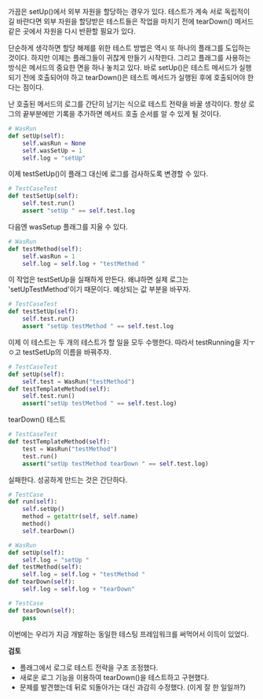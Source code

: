 가끔은 setUp()에서 외부 자원을 할당하는 경우가 있다.
테스트가 계속 서로 독립적이길 바란다면 외부 자원을 할당받은 테스트들은 작업을 마치기 전에 tearDown() 메서드 같은 곳에서 자원을 다시 반환할 필요가 있다.

단순하게 생각하면 할당 해제를 위한 테스트 방법은 역시 또 하나의 플래그를 도입하는 것이다.
하지만 이제는 플래그들이 귀찮게 만들기 시작한다.
그리고 플래그를 사용하는 방식은 메서드의 중요한 면을 하나 놓치고 있다.
바로 setUp()은 테스트 메서드가 실행되기 전에 호출되어야 하고 tearDown()은 테스트 메서드가 실행된 후에 호출되어야 한다는 점이다.

난 호출된 메서드의 로그를 간단히 남기는 식으로 테스트 전략을 바꿀 생각이다.
항상 로그의 끝부분에만 기록을 추가하면 메서드 호출 순서를 알 수 있게 될 것이다.
```python
# WasRun
def setUp(self):
    self.wasRun = None
    self.wasSetUp = 1
    self.log = "setUp"
```
이제 testSetUp()이 플래그 대신에 로그를 검사하도록 변경할 수 있다.
```python
# TestCaseTest
def testSetUp(self):
    self.test.run()
    assert "setUp " == self.test.log
```
다음엔 wasSetup 플래그를 지울 수 있다.
```python
# WasRun
def testMethod(self):
    self.wasRun = 1
    self.log = self.log + "testMethod "
```
이 작업은 testSetUp을 실패하게 만든다.
왜냐하면 실제 로그는 'setUpTestMethod'이기 때문이다. 예상되는 값 부분을 바꾸자.
```python
# TestCaseTest
def testSetUp(self):
    self.test.run()
    assert "setUp testMethod " == self.test.log
```
이제 이 테스트는 두 개의 테스트가 할 일을 모두 수행한다. 따라서 testRunning을 지ㅜㅇ고 testSetUp의 이름을 바꿔주자.
```python
# TestCaseTest
def setUp(self):
    self.test = WasRun("testMethod")
def testTemplateMethod(self):
    self.test.run()
    assert("setUp testMethod " == self.test.log)
```

tearDown() 테스트
```python
# TestCaseTest
def testTemplateMethod(self):
    test = WasRun("testMethod")
    test.run()
    assert("setUp testMethod tearDown " == self.test.log)
```
실패한다. 성공하게 만드는 것은 간단하다.
```python
# TestCase
def run(self):
    self.setUp()
    method = getattr(self, self.name)
    method()
    self.tearDown()
```
```python
# WasRun
def setUp(self):
    self.log = "setUp "
def testMethod(self):
    self.log = self.log + "testMethod "
def tearDown(self):
    self.log = self.log + "tearDown"
```
```python
# TestCase
def tearDown(self):
    pass
```
이번에는 우리가 지금 개발하는 동일한 테스팅 프레임워크를 써먹어서 이득이 있었다.

**검토**
- 플래그에서 로그로 테스트 전략을 구조 조정했다.
- 새로운 로그 기능을 이용하여 tearDown()을 테스트하고 구현했다.
- 문제를 발견했는데 뒤로 되돌아가는 대신 과감히 수정했다. (이게 잘 한 일일까?)